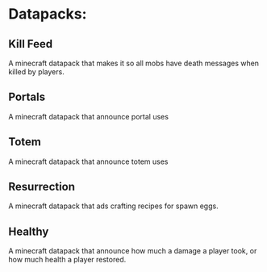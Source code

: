 # Datapacks:
## Kill Feed
A minecraft datapack that makes it so all mobs have death messages when killed by players.
## Portals
A minecraft datapack that announce portal uses
## Totem
A minecraft datapack that announce totem uses
## Resurrection
A minecraft datapack that ads crafting recipes for spawn eggs.
## Healthy
A minecraft datapack that announce how much a damage a player took, or how much health a player restored.
